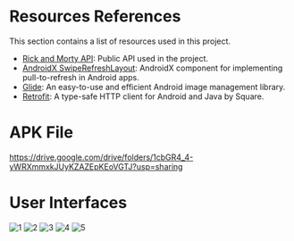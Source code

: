 # Resources References

This section contains a list of resources used in this project.

- [Rick and Morty API](https://rickandmortyapi.com/api): Public API used in the project.
- [AndroidX SwipeRefreshLayout](https://developer.android.com/jetpack/androidx/releases/swiperefreshlayout?hl=en): AndroidX component for implementing pull-to-refresh in Android apps.
- [Glide](https://github.com/bumptech/glide): An easy-to-use and efficient Android image management library.
- [Retrofit](https://square.github.io/retrofit/): A type-safe HTTP client for Android and Java by Square.

# APK File
https://drive.google.com/drive/folders/1cbGR4_4-yWRXmmxkJUyKZAZEpKEoVGTJ?usp=sharing

# User Interfaces
![1](https://github.com/RizkyHertama/mostransTest-Kotlin/assets/81372683/c1a878d8-7585-4eb1-bf06-cd36c2255686)
![2](https://github.com/RizkyHertama/mostransTest-Kotlin/assets/81372683/fbffbc90-bc4d-4211-ac0b-3449b39c07fc)
![3](https://github.com/RizkyHertama/mostransTest-Kotlin/assets/81372683/3e4066b1-4bc6-41ff-bac8-cb4abacf4324)
![4](https://github.com/RizkyHertama/mostransTest-Kotlin/assets/81372683/492aa206-8975-42ae-b1d2-e2c111e8ca7b)
![5](https://github.com/RizkyHertama/mostransTest-Kotlin/assets/81372683/744ec442-1cfe-4bee-8b1f-a697dc2dba0b)
